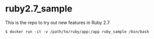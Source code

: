# ruby2.7_sample
This is the repo to try out new features in Ruby 2.7

```
$ docker run -it -v /path/to/ruby/app:/app ruby_sample /bin/bash
```
